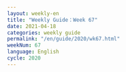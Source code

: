 ```yaml
---
layout: weekly-en
title: "Weekly Guide：Week 67"
date: 2021-04-18
categories: weekly guide
permalink: "/en/guide/2020/wk67.html"
weekNum: 67
language: English
cycle: 2020
---
```

